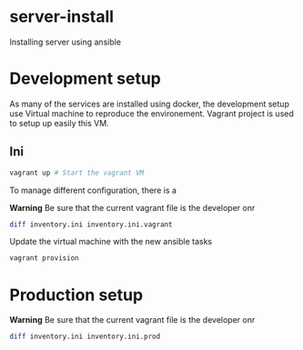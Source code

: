 # server-install
Installing server using ansible


# Development setup

As many of the services are installed using docker, the development setup use Virtual machine to reproduce the environement.
Vagrant project is used to setup up easily this VM.

## Ini


```bash
vagrant up # Start the vagrant VM 
```

To manage different configuration, there is a 

**Warning** Be sure that the current vagrant file is the developer onr

```bash
diff inventory.ini inventory.ini.vagrant
```

Update the virtual machine with the new ansible tasks

```bash
vagrant provision
```

# Production setup
**Warning** Be sure that the current vagrant file is the developer onr

```bash
diff inventory.ini inventory.ini.prod
```
